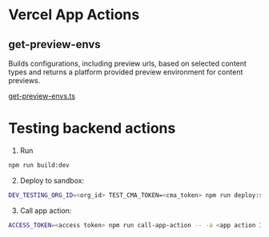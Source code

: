 # Vercel App Actions

## get-preview-envs

Builds configurations, including preview urls, based on selected content types and returns a platform provided preview environment for content previews.

[get-preview-envs.ts](src/actions/get-preview-envs.ts)

# Testing backend actions

1. Run

```sh
npm run build:dev
```

2. Deploy to sandbox:

```sh
DEV_TESTING_ORG_ID=<org_id> TEST_CMA_TOKEN=<cma_token> npm run deploy:sandbox
```

3. Call app action:

```sh
ACCESS_TOKEN=<access token> npm run call-app-action -- -a <app action ID> -s <space ID> -p <params list>
```
